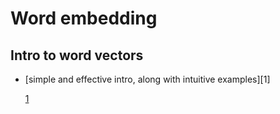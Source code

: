 Word embedding
===============

Intro to word  vectors
----------------------

+ [simple and effective intro, along with intuitive examples][1]



  [1](https://dzone.com/articles/introduction-to-word-vectors)
